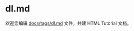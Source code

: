 dl.md
===

欢迎您编辑 <a target="__blank" href="https://github.com/jaywcjlove/html-tutorial/blob/main/docs/tags/dl.md">docs/tags/dl.md</a> 文件，共建 HTML Tutorial 文档。